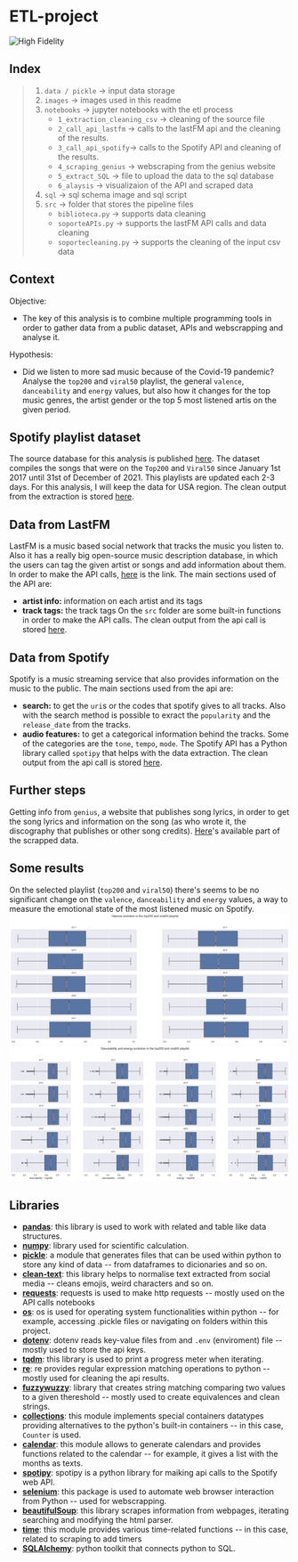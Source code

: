 # ETL-project

![High Fidelity](https://64.media.tumblr.com/da7235613f6fe6292360d74d410ece3b/01bebaf99b141ae6-a4/s500x750/1070b19f89a4cc2c1b3420495fb027fcfb1acc9f.gif)
<!-- “What came first, the music or the misery? People worry about kids playing with guns, or watching violent videos, that some sort of culture of violence will take them over. Nobody worries about kids listening to thousands, literally thousands of songs about heartbreak, rejection, pain, misery and loss. Did I listen to pop music because I was miserable? Or was I miserable because I listened to pop music?"-->

## Index

> 1. `data / pickle` -> input data storage
> 2. `images` -> images used in this readme
> 3. `notebooks` -> jupyter notebooks with the etl process
>       - `1_extraction_cleaning_csv` -> cleaning of the source file
>       - `2_call_api_lastfm` -> calls to the lastFM api and the cleaning of the results.
>       - `3_call_api_spotify`-> calls to the Spotify API and cleaning of the results.
>       - `4_scraping_genius` -> webscraping from the genius website
>       - `5_extract_SQL` -> file to upload the data to the sql database
>       - `6_alaysis` -> visualizaion of the API and scraped data
> 4. `sql` -> sql schema image and sql script
> 5. `src` -> folder that stores the pipeline files
>       - `biblioteca.py` -> supports data cleaning
>       - `soporteAPIs.py` -> supports the lastFM API calls and data cleaning
>       - `soportecleaning.py` -> supports the cleaning of the input csv data

## Context

Objective: 
- The key of this analysis is to combine multiple programming tools in order to gather data from a public dataset, APIs and webscrapping and analyse it.

Hypothesis:
- Did we listen to more sad music because of the Covid-19 pandemic? Analyse the `top200` and `viral50` playlist, the general `valence`, `danceability` and `energy` values, but also how it changes for the top music genres, the artist gender or the top 5 most listened artis on the given period. 

## Spotify playlist dataset 

The source database for this analysis is published [here](https://www.kaggle.com/datasets/dhruvildave/spotify-charts). The dataset compiles the songs that were on the `Top200` and `Viral50` since January 1st 2017 until 31st of December of 2021. This playlists are updated each 2-3 days. For this analysis, I will keep the data for USA region. The clean output from the extraction is stored [here](https://drive.google.com/drive/folders/1gSsz0kQWaUKldS9RNO9LIdX0f697nf0l?usp=sharing).

## Data from LastFM 

LastFM is a music based social network that tracks the music you listen to. Also it has a really big open-source music description database, in which the users can tag the given artist or songs and add information about them. In order to make the API calls, [here](https://ws.audioscrobbler.com/2.0/) is the link. The main sections used of the API are:
- **artist info:** information on each artist and its tags
- **track tags:** the track tags
On the `src` folder are some built-in functions in order to make the API calls. The clean output from the api call is stored [here](https://drive.google.com/drive/folders/1gSsz0kQWaUKldS9RNO9LIdX0f697nf0l?usp=sharing).

## Data from Spotify

Spotify is a music streaming service that also provides information on the music to the public.
The main sections used from the api are:
- **search:** to get the `uri`s or the codes that spotify gives to all tracks. Also with the search method is possible to exract the `popularity` and the `release_date` from the tracks.
- **audio features:** to get a categorical information behind the tracks. Some of the categories are the `tone`, `tempo`, `mode`.
The Spotify API has a Python library called `spotipy` that helps with the data extraction.  The clean output from the api call is stored [here](https://drive.google.com/drive/folders/1gSsz0kQWaUKldS9RNO9LIdX0f697nf0l?usp=sharing).

## Further steps

Getting info from `genius`, a website that publishes song lyrics, in order to get the song lyrics and information on the song (as who wrote it, the discography that publishes or other song credits). [Here](https://drive.google.com/drive/folders/1gSsz0kQWaUKldS9RNO9LIdX0f697nf0l?usp=sharing)'s available part of the scrapped data.

## Some results

On the selected playlist (`top200` and `viral50`) there's seems to be no significant change on the `valence`, `danceability` and `energy` values, a way to measure the emotional state of the most listened music on Spotify.
![valence result for the whole items from the top200 and viral50 playlists](https://github.com/annassanchez/ETL_project/blob/main/images/valence.png)
![energy and danceability result for the whole items from the top200 and viral50 playlists ](https://github.com/annassanchez/ETL_project/blob/main/images/danceability_energy.png)

## Libraries

- [**pandas**](https://pypi.org/project/pandas/): this library is used to work with related and table like data structures.
- [**numpy**](https://pypi.org/project/numpy/): library used for scientific calculation.
- [**pickle**](https://docs.python.org/3/library/pickle.html): a module that generates files that can be used within python to store any kind of data -- from dataframes to dicionaries and so on.
- [**clean-text**](https://pypi.org/project/clean-text/): this library helps to normalise text extracted from social media -- cleans emojis, weird characters and so on.
- [**requests**](https://pypi.org/project/requests/): requests is used to make http requests -- mostly used on the API calls notebooks
- [**os**](https://docs.python.org/es/3.10/library/os.html): os is used for operating system functionalities within python -- for example, accessing .pickle files or navigating on folders within this project.
- [**dotenv**](https://pypi.org/project/python-dotenv/): dotenv reads key-value files from and `.env` (enviroment) file -- mostly used to store the api keys.
- [**tqdm**](https://pypi.org/project/tqdm/): this library is used to print a progress meter when iterating.
- [**re**](https://docs.python.org/3/library/re.html): re provides regular expression matching operations to python -- mostly used for cleaning the api results.
- [**fuzzywuzzy**](https://pypi.org/project/fuzzywuzzy/): library that creates string matching comparing two values to a given thereshold -- mostly used to create equivalences and clean strings.
- [**collections**](https://docs.python.org/3/library/collections.html): this module implements special containers datatypes providing alternatives to the python's built-in containers -- in this case, `Counter` is used.
- [**calendar**](https://docs.python.org/3/library/calendar.html): this module allows to generate calendars and provides functions related to the calendar -- for example, it gives a list with the months as texts.
- [**spotipy**](https://spotipy.readthedocs.io/en/2.22.0/): spotipy is a python library for maiking api calls to the Spotify web API.
- [**selenium**](https://pypi.org/project/selenium/): this package is used to automate web browser interaction from Python -- used for webscrapping.
- [**beautifulSoup**](https://pypi.org/project/beautifulsoup4/): this library scrapes information from webpages, iterating searching and modifying the html parser.
- [**time**](https://docs.python.org/3/library/time.html): this module provides various time-related functions -- in this case, related to scraping to add timers
- [**SQLAlchemy**](https://pypi.org/project/SQLAlchemy/): python toolkit that connects python to SQL.

<!--Se extrae la siguiente información:
- información de los géneros musicales de las canciones
- información de los génmeros musicales de los artistas
- información sobre los artistas
- información sobre las canciones seleccionadas
    - duración en ms
    - duración en minutos
    - nivel de acústica
    - nivel de energía
    - nivel de instrumentalidad
    - tono de las canciones
    - como de en directo es la grabación
    - nivel de sonido (en dbs)
    - modo (si es mayor/menor)
    - cantidad de "discurso" que hay en un tema -> es decir, si se trata de una pista hablada, recitada...
    - tempo de la cación en bpms
    - valence, una forma de valorar como de positivas son las canciones (cuanto mejor mayor de valence que tengan) o negativas (valor de valence más bajo)
- se extraen las letras
- se analiza el significado de las letras
- se extrae la fecha de publicación de las canciones

El objetivo de este análisis es extraer la información de la lista de los más escuchados. 
- ver los artistas más escuchados por cantidad de streams.
- los géneros más populares por cantidad de streams.
- recorrido de los artistas más escuchados en las listas.
- ver cuales son los géneros más escuchados.
- ver como evoluciona una canción en el top200 a lo largo del tiempo-->
